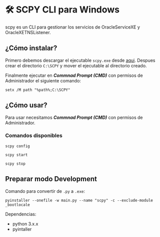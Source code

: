 # 🛠 SCPY CLI para Windows

scpy es un CLI para gestionar los servicios de OracleServiceXE y OracleXETNSListener.

## ¿Cómo instalar?

Primero debemos descargar el ejecutable `scpy.exe` desde [aqui](https://github.com/munozrc/sysdba/raw/main/scpy/dist/scpy.exe). Despues crear el directorio `C:\SCPY` y mover el ejecutable al directorio creado.

Finalmente ejecutar en ***Commnad Prompt (CMD)*** con permisos de Administrador el siguiente comando:

```
setx /M path "%path%;C:\SCPY"
```

## ¿Cómo usar?

Para usar necesitamos ***Commnad Prompt (CMD)*** con permisos de Administrador.

### Comandos disponibles

```
scpy config
```

```
scpy start
```

```
scpy stop
```

## Preparar modo Development

Comando para convertir de `.py` a `.exe`:

```
pyinstaller --onefile -w main.py --name "scpy" -c --exclude-module _bootlocale 
```

Dependencias:
- python 3.x.x
- pyintaller
